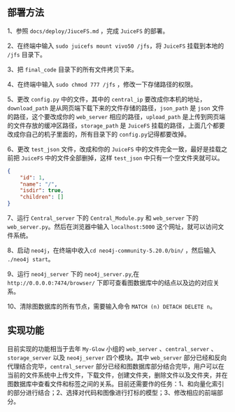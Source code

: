 ## 部署方法

1、参照 `docs/deploy/JiuceFS.md` ，完成 `JuiceFS` 的部署。

2、在终端中输入 `sudo juicefs mount vivo50 /jfs`，将 `JuiceFS` 挂载到本地的 `/jfs` 目录下。

3、把 `final_code` 目录下的所有文件拷贝下来。

4、在终端中输入 `sudo chmod 777 /jfs` ，修改一下存储路径的权限。

5、更改 `config.py` 中的文件，其中的 `central_ip` 要改成你本机的地址，`download_path` 是从网页端下载下来的文件存储的路径，`json_path` 是 `json` 文件的路径，这个要改成你的 `web_server` 相应的路径，`upload_path` 是上传到网页端的文件存放的缓冲区路径，`storage_path` 是 `JuiceFS` 挂载的路径，上面几个都要改成你自己的机子里面的，所有目录下的 `config.py`记得都要改掉。

6、更改 `test_json` 文件，改成和你的 `JuiceFS` 中的文件完全一致，最好是挂载之前把 `JuiceFS` 中的文件全部删掉，这样 `test_json` 中只有一个空文件夹就可以。

```json
{
    "id": 1,
    "name": "/",
    "isdir": true,
    "children": []
}
```

7、运行 `Central_server` 下的 `Central_Module.py` 和 `web_server` 下的 `web_server.py`。然后在浏览器中输入 `localhost:5000` 这个网址，就可以访问文件系统。

8、启动 `neo4j`，在终端中收入`cd neo4j-community-5.20.0/bin/` ，然后输入 `./neo4j start`。

9、运行 `neo4j_server` 下的 `neo4j_server.py`,在 `http://0.0.0.0:7474/browser/` 下即可查看图数据库中的结点以及边的对应关系。

10、清除图数据库的所有节点，需要输入命令 `MATCH (n) DETACH DELETE n`。

## 实现功能

目前实现的功能相当于去年 `My-Glow` 小组的 `web_server` 、`central_server` 、 `storage_server` 以及 `neo4j_server` 四个模块。其中 `web_server` 部分已经和反向代理结合完毕，`central_server` 部分已经和图数据库部分结合完毕，用户可以在当前的文件系统中上传文件，下载文件，创建文件夹，删除文件以及文件夹，并在图数据库中查看文件和标签之间的关系。目前还需要作的任务：1、和向量化索引的部分进行结合；2、选择对代码和图像进行打标的模型；3、修改相应的前端部分。



